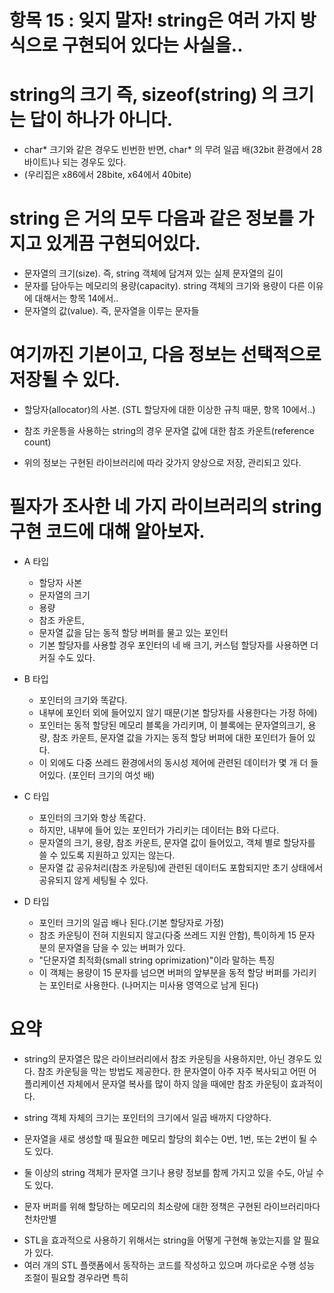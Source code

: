 # 항목 15 : 잊지 말자! string은 여러 가지 방식으로 구현되어 있다는 사실을..

# string의 크기 즉, sizeof(string) 의 크기는 답이 하나가 아니다.

* char* 크기와 같은 경우도 빈번한 반면, char* 의 무려 일곱 배(32bit 환경에서 28바이트)나 되는 경우도 있다.
* (우리집은 x86에서 28bite, x64에서 40bite)

# string 은 거의 모두 다음과 같은 정보를 가지고 있게끔 구현되어있다.

* 문자열의 크기(size). 즉, string 객체에 담겨져 있는 실제 문자열의 길이
* 문자를 담아두는 메모리의 용량(capacity). string 객체의 크기와 용량이 다른 이유에 대해서는 항목 14에서..
* 문자열의 값(value). 즉, 문자열을 이루는 문자들

# 여기까진 기본이고, 다음 정보는 선택적으로 저장될 수 있다.

* 할당자(allocator)의 사본. (STL 할당자에 대한 이상한 규칙 때문, 항목 10에서..)
* 참조 카운틍을 사용하는 string의 경우 문자열 값에 대한 참조 카운트(reference count)

* 위의 정보는 구현된 라이브러리에 따라 갖가지 양상으로 저장, 관리되고 있다.

# 필자가 조사한 네 가지 라이브러리의 string 구현 코드에 대해 알아보자.

* A 타입 
    - 할당자 사본
    - 문자열의 크기
    - 용량
    - 참조 카운트,
    - 문자열 값을 담는 동적 할당 버퍼를 물고 있는 포인터
    - 기본 할당자를 사용할 경우 포인터의 네 배 크기, 커스텀 할당자를 사용하면 더 커질 수도 있다.

* B 타입
    - 포인터의 크기와 똑같다.
    - 내부에 포인터 외에 들어있지 않기 때문(기본 할당자를 사용한다는 가정 하에)
    - 포인터는 동적 할당된 메모리 블록을 가리키며, 이 블록에는 문자열의크기, 용량, 참조 카운트, 문자열 값을 가지는 동적 할당 버퍼에 대한 포인터가 들어 있다.
    - 이 외에도 다중 쓰레드 환경에서의 동시성 제어에 관련된 데이터가 몇 개 더 들어있다. (포인터 크기의 여섯 배)
    
* C 타입
    - 포인터의 크기와 항상 똑같다.
    - 하지만, 내부에 들어 있는 포인터가 가리키는 데이터는 B와 다르다.
    - 문자열의 크기, 용량, 참조 카운트, 문자열 값이 들어있고, 객체 별로 할당자를 쓸 수 있도록 지원하고 있지는 않는다.
    - 문자열 값 공유처리(참조 카운팅)에 관련된 데이터도 포함되지만 초기 상태에서 공유되지 않게 세팅될 수 있다.

* D 타입
    - 포인터 크기의 일곱 배나 된다.(기본 할당자로 가정)
    - 참조 카운팅이 전혀 지원되지 않고(다중 쓰레드 지원 안함), 특이하게 15 문자 분의 문자열을 담을 수 있는 버퍼가 있다.
    - "단문자열 최적화(small string oprimization)"이라 말하는 특징
    - 이 객체는 용량이 15 문자를 넘으면 버퍼의 앞부분을 동적 할당 버퍼를 가리키는 포인터로 사용한다. (나머지는 미사용 영역으로 남게 된다)

# 요약

* string의 문자열은 많은 라이브러리에서 참조 카운팅을 사용하지만, 아닌 경우도 있다. 참조 카운팅을 막는 방법도 제공한다. 한 문자열이 아주 자주 복사되고 어떤 어플리케이션 자체에서 문자열 복사를 많이 하지 않을 때에만 참조 카운팅이 효과적이다.

* string 객체 자체의 크기는 포인터의 크기에서 일곱 배까지 다양하다.

* 문자열을 새로 생성할 때 필요한 메모리 할당의 회수는 0번, 1번, 또는 2번이 될 수도 있다.

* 둘 이상의 string 객체가 문자열 크기나 용량 정보를 함께 가지고 있을 수도, 아닐 수도 있다.

* 문자 버퍼를 위해 할당하는 메모리의 최소량에 대한 정책은 구현된 라이브러리마다 천차만별

- STL을 효과적으로 사용하기 위해서는 string을 어떻게 구현해 놓았는지를 알 필요가 있다.
- 여러 개의 STL 플랫폼에서 동작하는 코드를 작성하고 있으며 까다로운 수행 성능 조절이 필요할 경우라면 특히